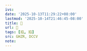 ```yaml
---
ivs:
date: '2025-10-13T11:29:22+08:00'
lastmod: '2025-10-14T21:46:45-08:00'
title: 󰡋
url: 󰡋
tags: [掐, 掐]
src: GHZR, DCCV
note:
---
```

